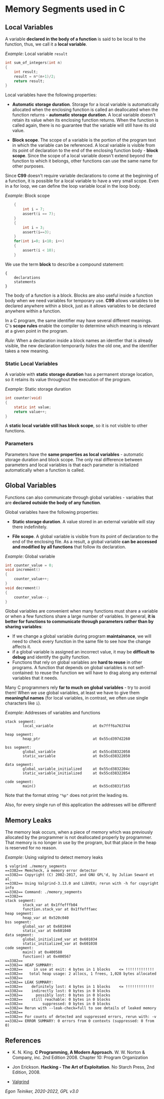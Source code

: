 # Memory Segments used in C

## Local Variables

A variable **declared in the body of a function** is said to be local to the function, thus, we call it a **local variable**.

_Example_: Local variable `result`
```C
int sum_of_integers(int n)
{
    int result;     
    result = n*(n+1)/2;
    return result;
}
```

Local variables have the following properties:
* **Automatic storage duration**. 
    Storage for a local variable is automatically allocated when the enclosing function is called an 
    deallocated when the function returns - **automatic storage duration**.
    A local variable doesn't retain its value when its enclosing function returns.
    When the function is called again, there is no guarantee that the variable will still have its 
    old value.

* **Block scope**.
The scope of a variable is the portion of the program text in which the variable can be referenced.
A local variable is visible from its point of declaration to the end of the enclosing function body - **block scope**.
Since the scope of a local variable doesn't extend beyond the function to which it belongs, other functions can use 
the same name for other purposes.

Since **C99** doesn't require variable declarations to come at the beginning of a function, it is possible for a local 
variable to have a very small scope. Even in a for loop, we can define the loop variable local in the loop body.

_Example_: Block scope
```C
    {
        int i = 7;
        assert(i == 7);
    }
    {
        int i = 3;
        assert(i==3);
    }
    for(int i=0; i<10; i++)
    {
        assert(i < 10);
    }
```

We use the term **block** to describe a compound statement:
```
{
    declarations
    statements
}
```
The body of a function is a block.
Blocks are also useful inside a function body when we need variables for temporary use.
**C99** allows variables to be declared anywhere within a block, just as it allows variables 
to be declared anywhere within a function.

In a C program, the same identifier may have several different meanings.
C's **scope rules** enable the compiler to determine which meaning is relevant at a given point in the program.

_Rule_: When a declaration inside a block names an identfier that is already visible, the new declaration 
temporarily _hides_ the old one, and the identifier takes a new meaning.


### Static Local Variables

A variable with **static storage duration** has a permanent storage location, so it retains its 
value throughout the execution of the program.

_Example_: Static storage duration
```C
int counter(void)
{
    static int value;    
    return value++;
}
```

A **static local variable still has block scope**, so it is not visible to other functions. 


### Parameters
Parameters have the **same properties as local variables** - automatic storage duration and block scope.
The only real difference between parameters and local variables is that each parameter is initialized 
automatically when a function is called.


## Global Variables
Functions can also communicate through global variables - variables that are **declared outside the 
body of any function**.

Global variables have the following properties:
* **Static storage duration**.
    A value stored in an external variable will stay there indefinitely.

* **File scope**.
    A global variable is visible from its point of declaration to the end of the enclosing file.
    As a result, a global variable **can be accessed and modified by all functions** that follow 
    its declaration.

_Example_: Global variable
```C
int counter_value = 0;  
void increment()
{
    counter_value++;
}
void decrement()
{
    counter_value--;
}
```
Global variables are convenient when many functions must share a variable or when a few functions
share a large number of variables.
In general, **it is better for functions to communicate through parameters rather than by sharing 
variables**:
* If we change a global variable during program **maintainance**, we will need to check every 
    function in the same file to see how the change affects it.
* if a global variable is assigned an incorrect value, it may be **difficult to debug** and 
    identify the guilty function.
* Functions that rely on global variables are **hard to reuse** in other programs.
    A function that depends on global variables is not self-contained: to reuse the function we 
    will have to drag along any external variables that it needs.

Many C programmers rely **far to much on global variables** - try to avoid them!
When we use global variables, at least we have to give them **meaningful names** (for local variables, in contrast, 
we often use single characters like `i`). 


_Example_: Addresses of variables and functions
```
stack segment:
        local_variable                  at 0x7fff6a763744

heap segment:
        heap_ptr                        at 0x55cd397d2260

bss segment:
        global_variable                 at 0x55cd38322058
        static_variable                 at 0x55cd38322050

data segment:
        global_variable_initialized     at 0x55cd3832204c
        static_variable_initialized     at 0x55cd38322054

code segment:
        main()                          at 0x55cd3831f165
```

Note that the format string `"%p"` does not print the leading `0`s.

Also, for every single run of this application the addresses will be different!

## Memory Leaks 

The memory leak occurs, when a piece of memory which was previously allocated by 
the programmer is not deallocated properly by programmer. 
That memory is no longer in use by the program, but that place in the heap is reserved 
for no reason.

_Example_: Using valgrind to detect memory leaks
```
$ valgrind ./memory_segments
==3382== Memcheck, a memory error detector
==3382== Copyright (C) 2002-2017, and GNU GPL'd, by Julian Seward et al.
==3382== Using Valgrind-3.13.0 and LibVEX; rerun with -h for copyright info
==3382== Command: ./memory_segments
==3382==
stack segment:
        stack_var at 0x1ffefffb04
        function.stack_var at 0x1ffefffaec
heap segment:
        heap_var at 0x520c040
bss segment:
        global_var at 0x601044
        static_var at 0x601040
data segment:
        global_initialized_var at 0x601034
        static_initialized_var at 0x601038
code segment:
        main() at 0x400588
        function() at 0x400567
==3382==
==3382== HEAP SUMMARY:
==3382==     in use at exit: 4 bytes in 1 blocks    <= !!!!!!!!!!!!!
==3382==   total heap usage: 2 allocs, 1 frees, 1,028 bytes allocated
==3382==
==3382== LEAK SUMMARY:
==3382==    definitely lost: 4 bytes in 1 blocks    <= !!!!!!!!!!!!!
==3382==    indirectly lost: 0 bytes in 0 blocks
==3382==      possibly lost: 0 bytes in 0 blocks
==3382==    still reachable: 0 bytes in 0 blocks
==3382==         suppressed: 0 bytes in 0 blocks
==3382== Rerun with --leak-check=full to see details of leaked memory
==3382==
==3382== For counts of detected and suppressed errors, rerun with: -v
==3382== ERROR SUMMARY: 0 errors from 0 contexts (suppressed: 0 from 0)
```

## References
* K. N. King. **C Programming, A Modern Approach.** W. W. Norton & Company, inc. 2nd Edition 2008. 
    Chapter 10: Program Organization
* Jon Erickson. **Hacking - The Art of Exploitation**. No Starch Press, 2nd Edition, 2008. 

* [Valgrind](https://valgrind.org/)

*Egon Teiniker, 2020-2022, GPL v3.0* 